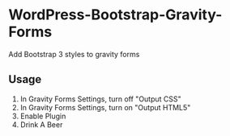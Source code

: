 WordPress-Bootstrap-Gravity-Forms
=================================

Add Bootstrap 3 styles to gravity forms

Usage
-----
1) In Gravity Forms Settings, turn off "Output CSS"
2) In Gravity Forms Settings, turn on "Output HTML5"
3) Enable Plugin
4) Drink A Beer
